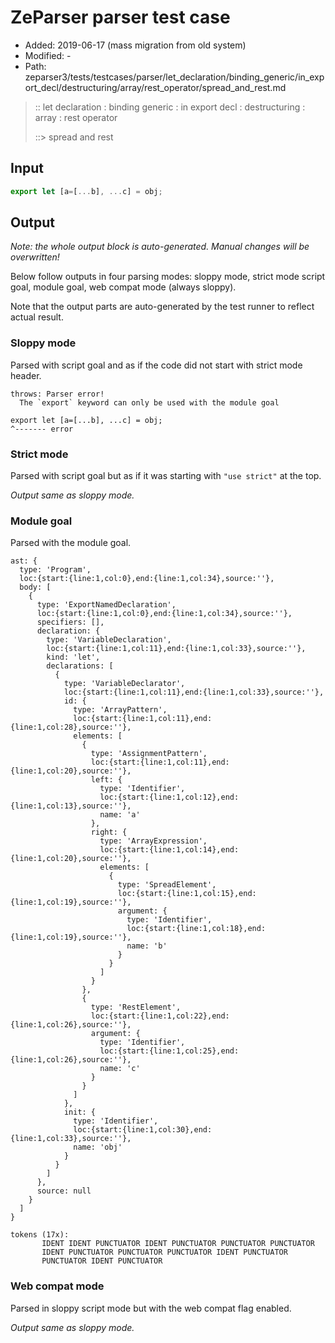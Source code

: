 # ZeParser parser test case

- Added: 2019-06-17 (mass migration from old system)
- Modified: -
- Path: zeparser3/tests/testcases/parser/let_declaration/binding_generic/in_export_decl/destructuring/array/rest_operator/spread_and_rest.md

> :: let declaration : binding generic : in export decl : destructuring : array : rest operator
>
> ::> spread and rest

## Input

`````js
export let [a=[...b], ...c] = obj;
`````

## Output

_Note: the whole output block is auto-generated. Manual changes will be overwritten!_

Below follow outputs in four parsing modes: sloppy mode, strict mode script goal, module goal, web compat mode (always sloppy).

Note that the output parts are auto-generated by the test runner to reflect actual result.

### Sloppy mode

Parsed with script goal and as if the code did not start with strict mode header.

`````
throws: Parser error!
  The `export` keyword can only be used with the module goal

export let [a=[...b], ...c] = obj;
^------- error
`````

### Strict mode

Parsed with script goal but as if it was starting with `"use strict"` at the top.

_Output same as sloppy mode._

### Module goal

Parsed with the module goal.

`````
ast: {
  type: 'Program',
  loc:{start:{line:1,col:0},end:{line:1,col:34},source:''},
  body: [
    {
      type: 'ExportNamedDeclaration',
      loc:{start:{line:1,col:0},end:{line:1,col:34},source:''},
      specifiers: [],
      declaration: {
        type: 'VariableDeclaration',
        loc:{start:{line:1,col:11},end:{line:1,col:33},source:''},
        kind: 'let',
        declarations: [
          {
            type: 'VariableDeclarator',
            loc:{start:{line:1,col:11},end:{line:1,col:33},source:''},
            id: {
              type: 'ArrayPattern',
              loc:{start:{line:1,col:11},end:{line:1,col:28},source:''},
              elements: [
                {
                  type: 'AssignmentPattern',
                  loc:{start:{line:1,col:11},end:{line:1,col:20},source:''},
                  left: {
                    type: 'Identifier',
                    loc:{start:{line:1,col:12},end:{line:1,col:13},source:''},
                    name: 'a'
                  },
                  right: {
                    type: 'ArrayExpression',
                    loc:{start:{line:1,col:14},end:{line:1,col:20},source:''},
                    elements: [
                      {
                        type: 'SpreadElement',
                        loc:{start:{line:1,col:15},end:{line:1,col:19},source:''},
                        argument: {
                          type: 'Identifier',
                          loc:{start:{line:1,col:18},end:{line:1,col:19},source:''},
                          name: 'b'
                        }
                      }
                    ]
                  }
                },
                {
                  type: 'RestElement',
                  loc:{start:{line:1,col:22},end:{line:1,col:26},source:''},
                  argument: {
                    type: 'Identifier',
                    loc:{start:{line:1,col:25},end:{line:1,col:26},source:''},
                    name: 'c'
                  }
                }
              ]
            },
            init: {
              type: 'Identifier',
              loc:{start:{line:1,col:30},end:{line:1,col:33},source:''},
              name: 'obj'
            }
          }
        ]
      },
      source: null
    }
  ]
}

tokens (17x):
       IDENT IDENT PUNCTUATOR IDENT PUNCTUATOR PUNCTUATOR PUNCTUATOR
       IDENT PUNCTUATOR PUNCTUATOR PUNCTUATOR IDENT PUNCTUATOR
       PUNCTUATOR IDENT PUNCTUATOR
`````


### Web compat mode

Parsed in sloppy script mode but with the web compat flag enabled.

_Output same as sloppy mode._
